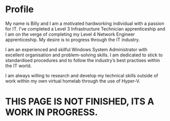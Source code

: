 # Profile

My name is Billy and I am a motivated hardworking individual with a passion for IT. I've completed a Level 3 Infrastructure Technician apprenticeship and I am on the verge of completing my Level 4 Network Engineer apprenticeship. My desire is to progress through the IT industry.

I am an experienced and skilful Windows System Administrator with excellent organisation and problem-solving skills. I am dedicated to stick to standardised procedures and to follow the industry’s best practises within the IT world.

I am always willing to research and develop my technical skills outside of work within my own virtual homelab through the use of Hyper-V.


# THIS PAGE IS NOT FINISHED, ITS A WORK IN PROGRESS.
